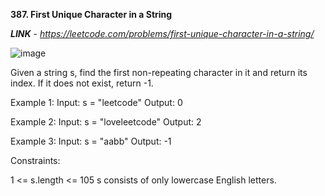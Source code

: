**387. First Unique Character in a String**

_**LINK** - https://leetcode.com/problems/first-unique-character-in-a-string/_

![image](https://user-images.githubusercontent.com/92528845/184964237-6346c5f2-9a5c-493a-a3b8-ef3466c71d87.png)


Given a string s, find the first non-repeating character in it and return its index. If it does not exist, return -1.

Example 1:
Input: s = "leetcode"
Output: 0

Example 2:
Input: s = "loveleetcode"
Output: 2

Example 3:
Input: s = "aabb"
Output: -1

Constraints:

1 <= s.length <= 105
s consists of only lowercase English letters.
